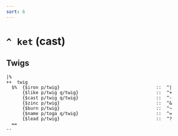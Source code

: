 ```yaml
---
sort: 6
---
```


# `^ ket` (cast)

<list dataPreview="true" className="runes" linkToFragments="true"></list>

<kids className="runes"></kids>

## Twigs

```
|%
++  twig
  $%  {$iron p/twig}                                    ::  ^|
      {$like p/twig q/twig}                             ::  ^+
      {$cast p/twig q/twig}                             ::  ^-
      {$zinc p/twig}                                    ::  ^&
      {$burn p/twig}                                    ::  ^~
      {$name p/toga q/twig}                             ::  ^=
      {$lead p/twig}                                    ::  ^?
  ==
--
